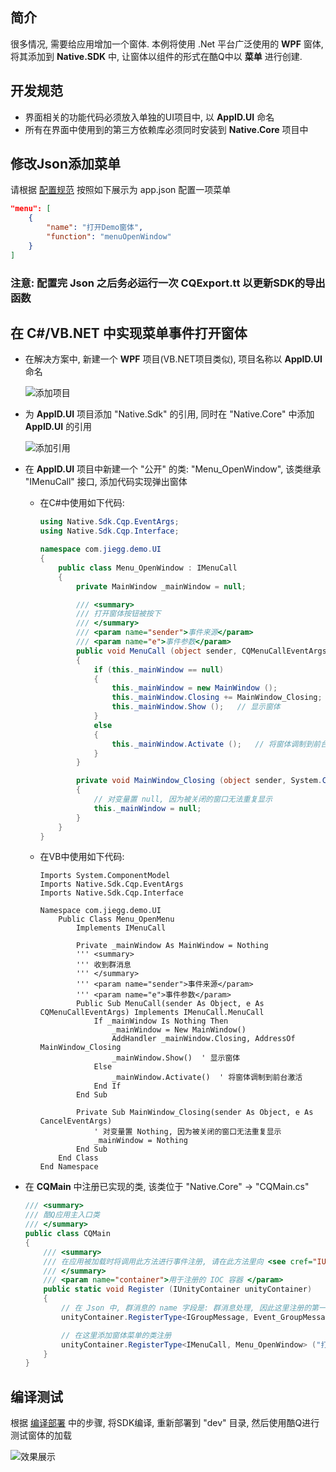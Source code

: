 ## 简介

很多情况, 需要给应用增加一个窗体. 本例将使用 .Net 平台广泛使用的 **WPF** 窗体, 将其添加到 **Native.SDK** 中, 让窗体以组件的形式在酷Q中以 **菜单** 进行创建.

## 开发规范

* 界面相关的功能代码必须放入单独的UI项目中, 以 **AppID.UI** 命名
* 所有在界面中使用到的第三方依赖库必须同时安装到 **Native.Core** 项目中

## 修改Json添加菜单

请根据 [配置规范](/Jie2GG/Native.Framework/wiki/02.-配置Json) 按照如下展示为 app.json 配置一项菜单

```JSON
"menu": [
    {
        "name": "打开Demo窗体",
        "function": "menuOpenWindow"
    }
]
```

### 注意: 配置完 Json 之后务必运行一次 **CQExport.tt** 以更新SDK的导出函数

## 在 C#/VB.NET 中实现菜单事件打开窗体

* 在解决方案中, 新建一个 **WPF** 项目(VB.NET项目类似), 项目名称以 **AppID.UI** 命名

    ![添加项目](https://jie2gg.github.io/Image/Native.Framework/Native_CreateUIProject.png)

* 为 **AppID.UI** 项目添加 "Native.Sdk" 的引用, 同时在 "Native.Core" 中添加 **AppID.UI** 的引用

    ![添加引用](https://jie2gg.github.io/Image/Native.Framework/Native_AddUsingforUI.png)

* 在 **AppID.UI** 项目中新建一个 "公开" 的类: "Menu_OpenWindow", 该类继承 "IMenuCall" 接口, 添加代码实现弹出窗体

    * 在C#中使用如下代码:

        ```C#
        using Native.Sdk.Cqp.EventArgs;
        using Native.Sdk.Cqp.Interface;

        namespace com.jiegg.demo.UI
        {
            public class Menu_OpenWindow : IMenuCall
            {
                private MainWindow _mainWindow = null;

                /// <summary>
                /// 打开窗体按钮被按下
                /// </summary>
                /// <param name="sender">事件来源</param>
                /// <param name="e">事件参数</param>
                public void MenuCall (object sender, CQMenuCallEventArgs e)
                {
                    if (this._mainWindow == null)
                    {
                        this._mainWindow = new MainWindow ();
                        this._mainWindow.Closing += MainWindow_Closing;
                        this._mainWindow.Show ();	// 显示窗体
                    }
                    else
                    {
                        this._mainWindow.Activate ();	// 将窗体调制到前台激活
                    }
                }

                private void MainWindow_Closing (object sender, System.ComponentModel.CancelEventArgs e)
                {
                    // 对变量置 null, 因为被关闭的窗口无法重复显示
                    this._mainWindow = null;
                }
            }
        }
        ```

    * 在VB中使用如下代码:

        ```VB
        Imports System.ComponentModel
        Imports Native.Sdk.Cqp.EventArgs
        Imports Native.Sdk.Cqp.Interface

        Namespace com.jiegg.demo.UI
            Public Class Menu_OpenMenu
                Implements IMenuCall

                Private _mainWindow As MainWindow = Nothing
                ''' <summary>
                ''' 收到群消息
                ''' </summary>
                ''' <param name="sender">事件来源</param>
                ''' <param name="e">事件参数</param>
                Public Sub MenuCall(sender As Object, e As CQMenuCallEventArgs) Implements IMenuCall.MenuCall
                    If _mainWindow Is Nothing Then
                        _mainWindow = New MainWindow()
                        AddHandler _mainWindow.Closing, AddressOf MainWindow_Closing
                        _mainWindow.Show()  ' 显示窗体
                    Else
                        _mainWindow.Activate()  ' 将窗体调制到前台激活
                    End If
                End Sub

                Private Sub MainWindow_Closing(sender As Object, e As CancelEventArgs)
                    ' 对变量置 Nothing, 因为被关闭的窗口无法重复显示
                    _mainWindow = Nothing
                End Sub
            End Class
        End Namespace

        ```

* 在 **CQMain** 中注册已实现的类, 该类位于 "Native.Core" -> "CQMain.cs"

    ```C#
    /// <summary>
    /// 酷Q应用主入口类
    /// </summary>
    public class CQMain
    {
        /// <summary>
        /// 在应用被加载时将调用此方法进行事件注册, 请在此方法里向 <see cref="IUnityContainer"/> 容器中注册需要使用的事件
        /// </summary>
        /// <param name="container">用于注册的 IOC 容器 </param>
        public static void Register (IUnityContainer unityContainer)
        {
            // 在 Json 中, 群消息的 name 字段是: 群消息处理, 因此这里注册的第一个参数也是这样填写
            unityContainer.RegisterType<IGroupMessage, Event_GroupMessage> ("群消息处理");

            // 在这里添加窗体菜单的类注册
            unityContainer.RegisterType<IMenuCall, Menu_OpenWindow> ("打开Demo窗体");
        }
    }
    ```

## 编译测试

根据 [编译部署](/Jie2GG/Native.Framework/wiki/04.-编译部署) 中的步骤, 将SDK编译, 重新部署到 "dev" 目录, 然后使用酷Q进行测试窗体的加载

![效果展示](https://jie2gg.github.io/Image/Native.Framework/Native_ShowWindow.png)